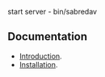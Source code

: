 start server - bin/sabredav

Documentation
-------------

* [Introduction](http://sabre.io/dav/).
* [Installation](http://sabre.io/dav/install/).